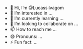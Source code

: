 - 👋 Hi, I’m @Lucassilvagom
- 👀 I’m interested in ...
- 🌱 I’m currently learning ...
- 💞️ I’m looking to collaborate on ...
- 📫 How to reach me ...
- 😄 Pronouns: ...
- ⚡ Fun fact: ...

<!---
Lucassilvagom/Lucassilvagom is a ✨ special ✨ repository because its `README.md` (this file) appears on your GitHub profile.
You can click the Preview link to take a look at your changes.
--->
